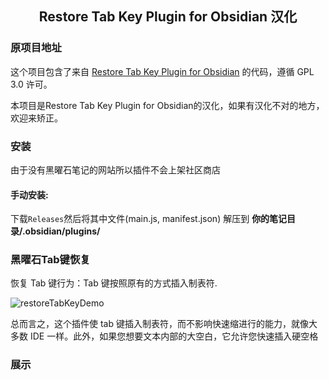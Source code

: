 <center><h2>Restore Tab Key Plugin for Obsidian 汉化</h2></center>

### 原项目地址
这个项目包含了来自 [Restore Tab Key Plugin for Obsidian](https://github.com/jrymk/restore-tab-key) 的代码，遵循 GPL 3.0 许可。

本项目是Restore Tab Key Plugin for Obsidian的汉化，如果有汉化不对的地方，欢迎来矫正。
### 安装
由于没有黑曜石笔记的网站所以插件不会上架社区商店

#### 手动安装:
下载`Releases`然后将其中文件(main.js, manifest.json) 解压到 **你的笔记目录/.obsidian/plugins/**
### 黑曜石Tab键恢复
恢复 Tab 键行为：Tab 键按照原有的方式插入制表符.

![restoreTabKeyDemo](https://user-images.githubusercontent.com/39593345/220376206-de457056-2a52-48f9-ad57-e69fa42b909a.gif)

总而言之，这个插件使 tab 键插入制表符，而不影响快速缩进行的能力，就像大多数 IDE 一样。此外，如果您想要文本内部的大空白，它允许您快速插入硬空格

### 展示
